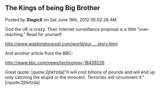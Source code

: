 ## The Kings of being Big Brother
Posted by **XlogicX** on Sat June 16th, 2012 05:02:26 AM

God the UK is crazy. Their Internet surveillance proposal is a little &quot;over-reaching.&quot; Read for yourself:
<!-- m --><a class="postlink" href="http://www.washingtonpost.com/world/europe/mass-surveillance-uk-releases-new-details-of-plan-to-track-all-citizens-communications/2012/06/14/gJQARl53bV_story.html">http://www.washingtonpost.com/world/eur ... story.html</a><!-- m -->

And another article from the BBC:
<!-- m --><a class="postlink" href="http://www.bbc.com/news/technology-18439226">http://www.bbc.com/news/technology-18439226</a><!-- m -->

Great quote:
[quote:2jhkfzda]&quot;It will cost billions of pounds and will end up only catching the stupid or the innocent. Terrorists will circumvent it.&quot; [/quote:2jhkfzda]

